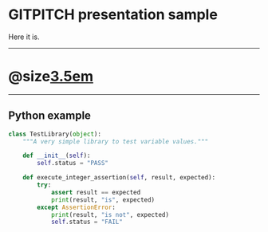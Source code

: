 # GITPITCH presentation sample

Here it is.

---

# @size[3.5em](OK)

---

## Python example

```python
class TestLibrary(object):
	"""A very simple library to test variable values."""

	def __init__(self):
		self.status = "PASS"

	def execute_integer_assertion(self, result, expected):
		try:
			assert result == expected
			print(result, "is", expected)
		except AssertionError:
			print(result, "is not", expected)
			self.status = "FAIL"
```

